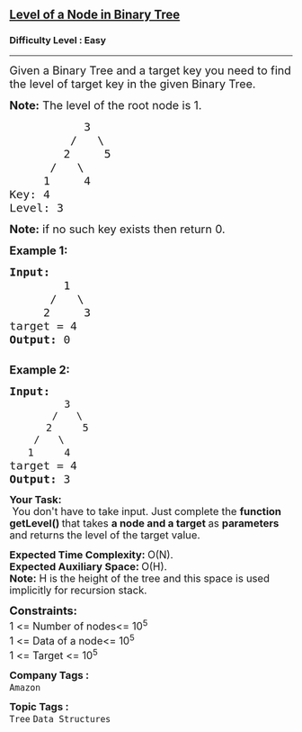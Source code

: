 <h2><a href="https://www.geeksforgeeks.org/problems/level-of-a-node-in-binary-tree/1">Level of a Node in Binary Tree</a></h2><h3>Difficulty Level : Easy</h3><hr><div class="problems_problem_content__Xm_eO"><p><span style="font-size:20px">Given a Binary Tree and a target key you need to find the level of target key in the given Binary Tree.</span></p>

<p><span style="font-size:20px"><strong>Note:</strong>&nbsp;The level of the root node is 1.</span></p>

<pre><span style="font-size:20px">&nbsp;&nbsp; &nbsp; &nbsp; &nbsp; &nbsp; 3
&nbsp;&nbsp; &nbsp; &nbsp; &nbsp; / &nbsp; \
&nbsp; &nbsp; &nbsp; &nbsp; 2 &nbsp; &nbsp; 5
&nbsp; &nbsp; &nbsp; / &nbsp; \
&nbsp;&nbsp; &nbsp; 1 &nbsp; &nbsp; 4
Key: 4
Level: 3&nbsp;&nbsp;</span></pre>

<p><span style="font-size:20px"><strong>Note:</strong> if no such key exists then return 0.</span></p>

<p><span style="font-size:20px"><strong>Example 1:</strong></span></p>

<pre><span style="font-size:20px"><strong>Input:
&nbsp;       </strong>1
&nbsp;     /   \
&nbsp;    2     3
target = 4<strong>
Output: </strong>0<strong>
</strong></span>
</pre>

<p><span style="font-size:20px"><strong>Example 2:</strong></span></p>

<pre><span style="font-size:20px"><strong>Input:</strong></span>
<span style="font-size:18px">&nbsp;        3
&nbsp;      /   \
&nbsp;     2     5
&nbsp;   /   \
&nbsp;  1     4</span><span style="font-size:20px"><strong>
</strong>target = 4<strong>
Output: </strong>3</span>
</pre>

<p><strong><span style="font-size:18px">Your Task:</span></strong><br>
<span style="font-size:18px">&nbsp;You don't have to take input. Just complete the <strong>function getLevel()&nbsp;</strong>that takes <strong>a node and a target </strong>as <strong>parameters </strong>and returns&nbsp;the level of the target value.&nbsp;</span></p>

<p><span style="font-size:18px"><strong>Expected Time Complexity:&nbsp;</strong>O(N).<br>
<strong>Expected Auxiliary Space:&nbsp;</strong>O(H).<br>
<strong>Note:</strong> H is the height of the tree and this space is used implicitly for recursion stack.</span></p>

<p><span style="font-size:20px"><strong>Constraints:</strong></span><br>
<span style="font-size:18px">1 &lt;= Number of nodes&lt;= 10<sup>5</sup></span><br>
<span style="font-size:18px">1 &lt;= Data of a node&lt;= 10<sup>5</sup></span><br>
<span style="font-size:18px">1 &lt;= Target &lt;= 10<sup>5</sup></span></p>
</div><p><span style=font-size:18px><strong>Company Tags : </strong><br><code>Amazon</code>&nbsp;<br><p><span style=font-size:18px><strong>Topic Tags : </strong><br><code>Tree</code>&nbsp;<code>Data Structures</code>&nbsp;